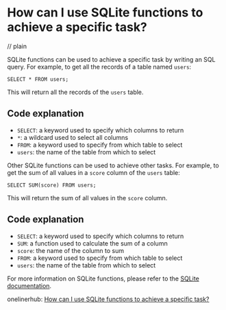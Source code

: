 # How can I use SQLite functions to achieve a specific task?
// plain

SQLite functions can be used to achieve a specific task by writing an SQL query. For example, to get all the records of a table named `users`:

```
SELECT * FROM users;
```

This will return all the records of the `users` table.

## Code explanation


- `SELECT`: a keyword used to specify which columns to return
- `*`: a wildcard used to select all columns
- `FROM`: a keyword used to specify from which table to select
- `users`: the name of the table from which to select

Other SQLite functions can be used to achieve other tasks. For example, to get the sum of all values in a `score` column of the `users` table:

```
SELECT SUM(score) FROM users;
```

This will return the sum of all values in the `score` column.

## Code explanation


- `SELECT`: a keyword used to specify which columns to return
- `SUM`: a function used to calculate the sum of a column
- `score`: the name of the column to sum
- `FROM`: a keyword used to specify from which table to select
- `users`: the name of the table from which to select

For more information on SQLite functions, please refer to the [SQLite documentation](https://www.sqlite.org/docs.html).

onelinerhub: [How can I use SQLite functions to achieve a specific task?](https://onelinerhub.com/sqlite/how-can-i-use-sqlite-functions-to-achieve-a-specific-task)